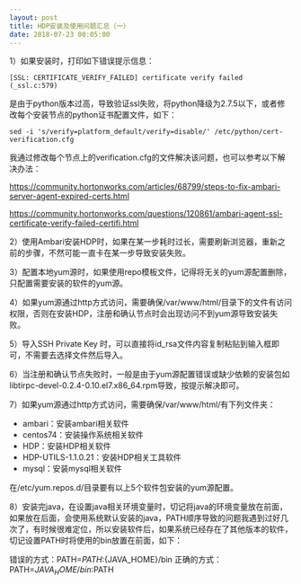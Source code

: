 ```yaml
---
layout: post
title: HDP安装及使用问题汇总（一）
date: 2018-07-23 00:05:00
---
```


1）如果安装时，打印如下错误提示信息：

```
[SSL: CERTIFICATE_VERIFY_FAILED] certificate verify failed (_ssl.c:579)
```

是由于python版本过高，导致验证ssl失败，将python降级为2.7.5以下，或者修改每个安装节点的python证书配置文件，如下：

```
sed -i 's/verify=platform_default/verify=disable/' /etc/python/cert-verification.cfg
```

我通过修改每个节点上的verification.cfg的文件解决该问题，也可以参考以下解决办法：

https://community.hortonworks.com/articles/68799/steps-to-fix-ambari-server-agent-expired-certs.html

https://community.hortonworks.com/questions/120861/ambari-agent-ssl-certificate-verify-failed-certifi.html

2）使用Ambari安装HDP时，如果在某一步耗时过长，需要刷新浏览器，重新之前的步骤，不然可能一直卡在某一步导致安装失败。

3）配置本地yum源时，如果使用repo模板文件，记得将无关的yum源配置删除，只配置需要安装的软件的yum源。

4）如果yum源通过http方式访问，需要确保/var/www/html/目录下的文件有访问权限，否则在安装HDP，注册和确认节点时会出现访问不到yum源导致安装失败。

5）导入SSH Private Key 时，可以直接将id_rsa文件内容复制粘贴到输入框即可，不需要去选择文件然后导入。

6）当注册和确认节点失败时，一般是由于yum源配置错误或缺少依赖的安装包如libtirpc-devel-0.2.4-0.10.el7.x86_64.rpm导致，按提示解决即可。

7）如果yum源通过http方式访问，需要确保/var/www/html/有下列文件夹：

- ambari：安装ambari相关软件
- centos74：安装操作系统相关软件
- HDP：安装HDP相关软件
- HDP-UTILS-1.1.0.21：安装HDP相关工具软件
- mysql：安装mysql相关软件

在/etc/yum.repos.d/目录要有以上5个软件包安装的yum源配置。

8）安装完java，在设置java相关环境变量时，切记将java的环境变量放在前面，如果放在后面，会使用系统默认安装的java，PATH顺序导致的问题我遇到过好几次了，有时候很难定位，所以安装软件后，如果系统已经存在了其他版本的软件，切记设置PATH时将使用的bin放置在前面，如下：

错误的方式：PATH=$PATH:${JAVA_HOME}/bin
正确的方式：PATH=${JAVA_HOME}/bin:$PATH
